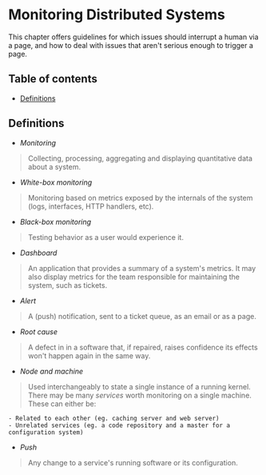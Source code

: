# Monitoring Distributed Systems

This chapter offers guidelines for which issues should interrupt a human via a page,
and how to deal with issues that aren't serious enough to trigger a page.

## Table of contents
- [Definitions](#definitions)

## Definitions

- *Monitoring*
> Collecting, processing, aggregating and displaying quantitative data about a system.
- *White-box monitoring*
> Monitoring based on metrics exposed by the internals of the system (logs, interfaces, HTTP handlers, etc).
- *Black-box monitoring*
> Testing behavior as a user would experience it.
- *Dashboard*
> An application that provides a summary of a system's metrics. It may also display metrics for the team responsible for maintaining the system, such as tickets.
- *Alert*
> A (push) notification, sent to a ticket queue, as an email or as a page. 
- *Root cause*
> A defect in in a software that, if repaired, raises confidence its effects won't happen again in the same way.
- *Node and machine*

> Used interchangeably to state a single instance of a running kernel. There may be many *services* worth monitoring on a single machine. These can either be:
    
    - Related to each other (eg. caching server and web server)
    - Unrelated services (eg. a code repository and a master for a configuration system)
- *Push*

> Any change to a service's running software or its configuration.

